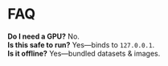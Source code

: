 # FAQ

**Do I need a GPU?** No.  
**Is this safe to run?** Yes—binds to `127.0.0.1`.  
**Is it offline?** Yes—bundled datasets & images.  
